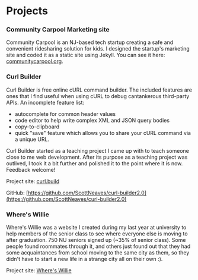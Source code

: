 # Projects

### Community Carpool Marketing site

Community Carpool is an NJ-based tech startup creating a safe and convenient ridesharing solution for kids. I designed the startup's marketing site and coded it as a static site using Jekyll. You can see it here: [communitycarpool.org](communitycarpool.org).


### Curl Builder

Curl Builder is free online cURL command builder. The included features are ones that I find useful when using cURL to debug cantankerous third-party APIs. An incomplete feature list:

- autocomplete for common header values
- code editor to help write complex XML and JSON query bodies
- copy-to-clipboard
- quick "save" feature which allows you to share your cURL command via a unique URL.

Curl Builder started as a teaching project I came up with to teach someone close to me web development. After its purpose as a teaching project was outlived, I took it a bit further and polished it to the point where it is now. Feedback welcome!

Project site: [curl.build](http://www.curl.build)

GitHub: [https://github.com/ScottNeaves/curl-builder2.0](https://github.com/ScottNeaves/curl-builder2.0)

### Where's Willie

Where's Willie was a website I created during my last year at university to help members of the senior class to see where everyone else is moving to after graduation. 750 NU seniors signed up (~35% of senior class). Some people found roommates through it, and others just found out that they had some acquaintances from school moving to the same city as them, so they didn't have to start a new life in a strange city all on their own :).

Project site: [Where's Willie](http://whereswillie.herokuapp.com/)
